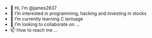 - 👋 Hi, I’m @james2637
- 👀 I’m interested in programming, hacking and investing in stocks
- 🌱 I’m currently learning C lanluage
- 💞️ I’m looking to collaborate on ...
- 📫 How to reach me ...
 
<!---
james2637/james2637 is a ✨ special ✨ repository because its `README.md` (this file) appears on your GitHub profile.
You can click the Preview link to take a look at your changes.
--->
